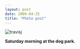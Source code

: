 ```yaml
---
layout: post
date: 2009-04-25
title: "Photo post"
---
```

![travisj](/images/a8d23d94054a6dca69aea227a155d29af6bfda9b83abcdc3d3b6a3140d7619cf.jpg)

<b>Saturday morning at the dog park.</b>